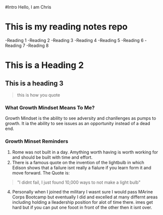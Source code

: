 #Intro
Hello, I am Chris 

# This is my reading notes repo

-Reading 1
-Reading 2
-Reading 3
-Reading 4
-Reading 5
-Reading 6
-Reading 7
-Reading 8

# This is a Heading 2
## This is a heading 3


>this is how you quote

### What Growth Mindset Means To Me?
Growth Mindset is the ability to see adversity and chanllenges as pumps to growth. It ia the ability to see issues as an opportunity instead of a dead end.

### Growth Minset Reminders
1. Rome was not built in a day. Amything worth having is worth working for and should be built with time and effort. 
2. There is a famous quote on the invention of the lightbulb in which Edison shows that a failure isnt really a fialure if you learn form it and move forward. The Quote is:
>"I didnt fail, I just found 10,000 ways to not make a light bulb" 
4. Personally when I joined the military I wasnt sure I would pass MArine Corps Bootcamp but eventually I did and excelled at many differnt areas including holding a lleadership position for alot of time there. imes get hard but if you can put one fooot in front of the other then it isnt over.


